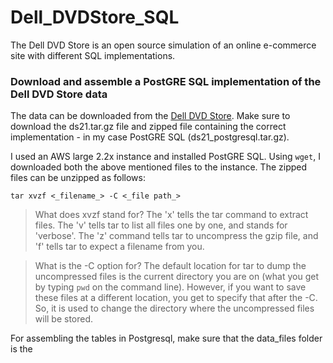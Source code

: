 # Dell_DVDStore_SQL
The Dell DVD  Store is an open source simulation of an online e-commerce site with different SQL implementations.

### Download and assemble a PostGRE SQL implementation of the Dell DVD Store data

The data can be downloaded from the [Dell DVD Store](https://linux.dell.com/dvdstore/). Make sure to download the ds21.tar.gz file and zipped file containing the correct implementation - in my case PostGRE SQL (ds21_postgresql.tar.gz).

I used an AWS large 2.2x instance and installed PostGRE SQL. Using `wget`, I downloaded both the above mentioned files to the instance. The zipped files can be unzipped as follows:

`tar xvzf <_filename_> -C <_file path_>`

> What does xvzf stand for? The 'x' tells the tar command to extract files. The 'v' tells tar to list all files one by one, and stands for 'verbose'. The 'z' command tells tar to uncompress the gzip file, and 'f' tells tar to expect a filename from you.

> What is the -C option for? The default location for tar to dump the uncompressed files is the current directory you are on (what you get by typing `pwd` on the command line). However, if you want to save these files at a different location, you get to specify that after the -C. So, it is used to change the directory where the uncompressed files will be stored.

For assembling the tables in Postgresql, make sure that the data_files folder is the 
